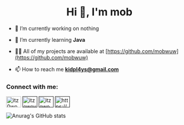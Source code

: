 <h1 align="center">Hi 👋, I'm mob</h1>

- 🔭 I’m currently working on nothing

- 🌱 I’m currently learning **Java**

- 👨‍💻 All of my projects are available at [https://github.com/mobwuw](https://github.com/mobwuw)

- 📫 How to reach me **kidpl4ys@gmail.com**


<h3 align="left">Connect with me:</h3>
<p align="left">
<a href="https://twitter.com/kidpl4ys3" target="blank"><img align="center" src="https://raw.githubusercontent.com/rahuldkjain/github-profile-readme-generator/master/src/images/icons/Social/twitter.svg" alt="itz0wo" height="30" width="40" /></a>
<a href="" target="blank"><img align="center" src="https://raw.githubusercontent.com/rahuldkjain/github-profile-readme-generator/master/src/images/icons/Social/instagram.svg" alt="itzowoyt" height="30" width="40" /></a>
<a href="" target="blank"><img align="center" src="https://raw.githubusercontent.com/rahuldkjain/github-profile-readme-generator/master/src/images/icons/Social/youtube.svg" alt="itzowo" height="30" width="40" /></a>
<a href="" target="blank"><img align="center" src="https://raw.githubusercontent.com/rahuldkjain/github-profile-readme-generator/master/src/images/icons/Social/discord.svg" alt="https://discord.gg/kBeRez3Gn2" height="30" width="40" /></a>
</p>


![Anurag's GitHub stats](https://github-readme-stats.vercel.app/api?username=mobwuw&show_icons=true)

